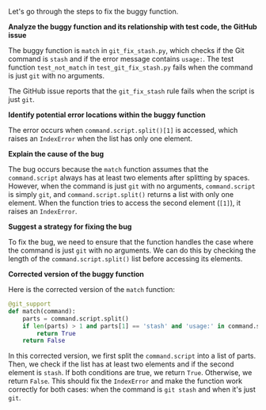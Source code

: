 Let's go through the steps to fix the buggy function.

**Analyze the buggy function and its relationship with test code, the GitHub issue**

The buggy function is `match` in `git_fix_stash.py`, which checks if the Git command is `stash` and if the error message contains `usage:`. The test function `test_not_match` in `test_git_fix_stash.py` fails when the command is just `git` with no arguments.

The GitHub issue reports that the `git_fix_stash` rule fails when the script is just `git`.

**Identify potential error locations within the buggy function**

The error occurs when `command.script.split()[1]` is accessed, which raises an `IndexError` when the list has only one element.

**Explain the cause of the bug**

The bug occurs because the `match` function assumes that the `command.script` always has at least two elements after splitting by spaces. However, when the command is just `git` with no arguments, `command.script` is simply `git`, and `command.script.split()` returns a list with only one element. When the function tries to access the second element (`[1]`), it raises an `IndexError`.

**Suggest a strategy for fixing the bug**

To fix the bug, we need to ensure that the function handles the case where the command is just `git` with no arguments. We can do this by checking the length of the `command.script.split()` list before accessing its elements.

**Corrected version of the buggy function**

Here is the corrected version of the `match` function:
```python
@git_support
def match(command):
    parts = command.script.split()
    if len(parts) > 1 and parts[1] == 'stash' and 'usage:' in command.stderr:
        return True
    return False
```
In this corrected version, we first split the `command.script` into a list of parts. Then, we check if the list has at least two elements and if the second element is `stash`. If both conditions are true, we return `True`. Otherwise, we return `False`. This should fix the `IndexError` and make the function work correctly for both cases: when the command is `git stash` and when it's just `git`.